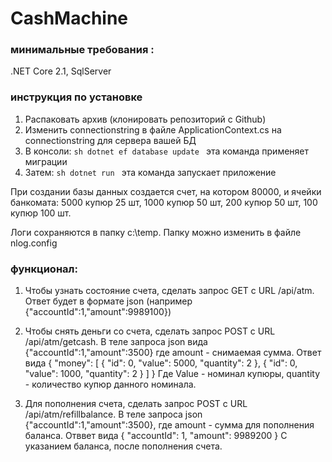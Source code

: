 # CashMachine

### минимальные требования : 
.NET Core 2.1, SqlServer

### инструкция по установке
1. Распаковать архив (клонировать репозиторий с Github)
2. Изменить connectionstring в файле ApplicationContext.cs на connectionstring для сервера вашей БД
3. В консоли: ```sh dotnet ef database update ``` эта команда применяет миграции
4. Затем: ```sh dotnet run ``` эта команда запускает приложение

При создании базы данных создается счет, на котором 80000, и ячейки банкомата: 5000 купюр 25 шт, 1000 купюр 50 шт, 200 купюр 50 шт, 100 купюр 100 шт.

Логи сохраняются в папку c:\temp. Папку можно изменить в файле nlog.config

### функционал:
1. Чтобы узнать состояние счета, сделать запрос GET с URL /api/atm.
 Ответ будет в формате json (например {"accountId":1,"amount":9989100})
2. Чтобы снять деньги со счета, сделать запрос POST с URL /api/atm/getcash.
 В теле запроса json вида {"accountId":1,"amount":3500} где amount - снимаемая сумма.
 Ответ вида 
 {
    "money": [
        {
            "id": 0,
            "value": 5000,
            "quantity": 2
        },
        {
            "id": 0,
            "value": 1000,
            "quantity": 2
        }
    ]
}
Где Value - номинал купюры,  quantity - количество купюр данного номинала.

3. Для пополнения счета, сделать запрос POST с URL /api/atm/refillbalance.
В теле запроса json {"accountId":1,"amount":3500}, где amount - сумма для пополнения баланса.
Отввет вида {
    "accountId": 1,
    "amount": 9989200
}
С указанием баланса, после пополнения счета.
